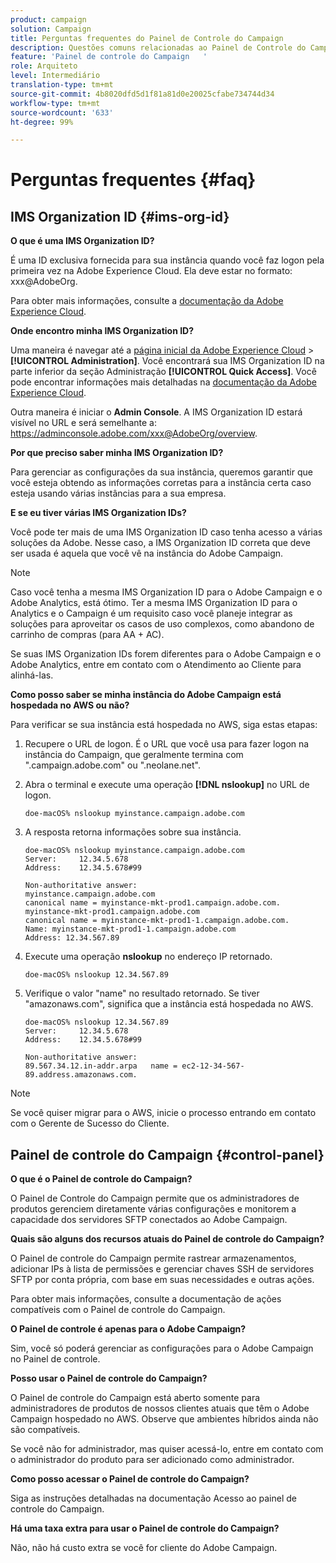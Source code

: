 ```yaml
---
product: campaign
solution: Campaign
title: Perguntas frequentes do Painel de Controle do Campaign
description: Questões comuns relacionadas ao Painel de Controle do Campaign
feature: 'Painel de controle do Campaign   '
role: Arquiteto
level: Intermediário
translation-type: tm+mt
source-git-commit: 4b8020dfd5d1f81a81d0e20025cfabe734744d34
workflow-type: tm+mt
source-wordcount: '633'
ht-degree: 99%

---
```



# Perguntas frequentes {#faq}

## IMS Organization ID {#ims-org-id}

**O que é uma IMS Organization ID?**

É uma ID exclusiva fornecida para sua instância quando você faz logon pela primeira vez na Adobe Experience Cloud. Ela deve estar no formato: xxx@AdobeOrg.

Para obter mais informações, consulte a [documentação da Adobe Experience Cloud](https://marketing.adobe.com/resources/help/pt_BR/mcloud/organizations.html).

**Onde encontro minha IMS Organization ID?**

Uma maneira é navegar até a [página inicial da Adobe Experience Cloud](https://experiencecloud.adobe.com/) > **[!UICONTROL Administration]**. Você encontrará sua IMS Organization ID na parte inferior da seção Administração **[!UICONTROL Quick Access]**. Você pode encontrar informações mais detalhadas na [documentação da Adobe Experience Cloud](https://marketing.adobe.com/resources/help/en_US/mcloud/organizations.html).

Outra maneira é iniciar o **Admin Console**. A IMS Organization ID estará visível no URL e será semelhante a: https://adminconsole.adobe.com/xxx@AdobeOrg/overview.

**Por que preciso saber minha IMS Organization ID?**

Para gerenciar as configurações da sua instância, queremos garantir que você esteja obtendo as informações corretas para a instância certa caso esteja usando várias instâncias para a sua empresa.

**E se eu tiver várias IMS Organization IDs?**

Você pode ter mais de uma IMS Organization ID caso tenha acesso a várias soluções da Adobe. Nesse caso, a IMS Organization ID correta que deve ser usada é aquela que você vê na instância do Adobe Campaign.

>[!NOTE]
>
>Caso você tenha a mesma IMS Organization ID para o Adobe Campaign e o Adobe Analytics, está ótimo. Ter a mesma IMS Organization ID para o Analytics e o Campaign é um requisito caso você planeje integrar as soluções para aproveitar os casos de uso complexos, como abandono de carrinho de compras (para AA + AC).
>
>Se suas IMS Organization IDs forem diferentes para o Adobe Campaign e o Adobe Analytics, entre em contato com o Atendimento ao Cliente para alinhá-las.

**Como posso saber se minha instância do Adobe Campaign está hospedada no AWS ou não?**

Para verificar se sua instância está hospedada no AWS, siga estas etapas:

1. Recupere o URL de logon. É o URL que você usa para fazer logon na instância do Campaign, que geralmente termina com &quot;.campaign.adobe.com&quot; ou &quot;.neolane.net&quot;.
1. Abra o terminal e execute uma operação **[!DNL nslookup]** no URL de logon.

   `doe-macOS% nslookup myinstance.campaign.adobe.com`

1. A resposta retorna informações sobre sua instância.

   ```
   doe-macOS% nslookup myinstance.campaign.adobe.com
   Server:     12.34.5.678
   Address:    12.34.5.678#99
   
   Non-authoritative answer:
   myinstance.campaign.adobe.com
   canonical name = myinstance-mkt-prod1.campaign.adobe.com.
   myinstance-mkt-prod1.campaign.adobe.com
   canonical name = myinstance-mkt-prod1-1.campaign.adobe.com.
   Name: myinstance-mkt-prod1-1.campaign.adobe.com
   Address: 12.34.567.89
   ```

1. Execute uma operação **nslookup** no endereço IP retornado.

   `doe-macOS% nslookup 12.34.567.89`

1. Verifique o valor &quot;name&quot; no resultado retornado. Se tiver &quot;amazonaws.com&quot;, significa que a instância está hospedada no AWS.

   ```
   doe-macOS% nslookup 12.34.567.89
   Server:     12.34.5.678
   Address:    12.34.5.678#99
   
   Non-authoritative answer:
   89.567.34.12.in-addr.arpa   name = ec2-12-34-567-89.address.amazonaws.com.
   ```

>[!NOTE]
>
>Se você quiser migrar para o AWS, inicie o processo entrando em contato com o Gerente de Sucesso do Cliente.

## Painel de controle do Campaign {#control-panel}

**O que é o Painel de controle do Campaign?**

O Painel de Controle do Campaign permite que os administradores de produtos gerenciem diretamente várias configurações e monitorem a capacidade dos servidores SFTP conectados ao Adobe Campaign.

**Quais são alguns dos recursos atuais do Painel de controle do Campaign?**

O Painel de controle do Campaign permite rastrear armazenamentos, adicionar IPs à lista de permissões e gerenciar chaves SSH de servidores SFTP por conta própria, com base em suas necessidades e outras ações.

Para obter mais informações, consulte a documentação de ações compatíveis com o Painel de controle do Campaign.

**O Painel de controle é apenas para o Adobe Campaign?**

Sim, você só poderá gerenciar as configurações para o Adobe Campaign no Painel de controle.

**Posso usar o Painel de controle do Campaign?**

O Painel de controle do Campaign está aberto somente para administradores de produtos de nossos clientes atuais que têm o Adobe Campaign hospedado no AWS. Observe que ambientes híbridos ainda não são compatíveis.

Se você não for administrador, mas quiser acessá-lo, entre em contato com o administrador do produto para ser adicionado como administrador.

**Como posso acessar o Painel de controle do Campaign?**

Siga as instruções detalhadas na documentação Acesso ao painel de controle do Campaign.

**Há uma taxa extra para usar o Painel de controle do Campaign?**

Não, não há custo extra se você for cliente do Adobe Campaign.
